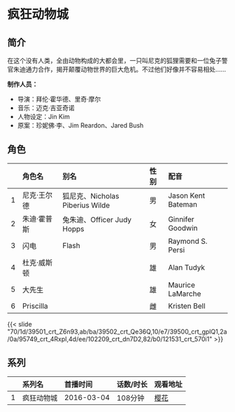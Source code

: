 # 疯狂动物城


## 简介

在这个没有人类，全由动物构成的大都会里，一只叫尼克的狐狸需要和一位兔子警官朱迪通力合作，揭开颠覆动物世界的巨大危机。不过他们好像并不容易相处……

**制作人员：**
- 导演：拜伦·霍华德、里奇·摩尔
- 音乐：迈克·吉亚奇诺
- 人物设定：Jin Kim
- 原案：珍妮佛·李、Jim Reardon、Jared Bush

## 角色

|     |   角色名   |   别名  | 性别 |  配音  |
|:--- |:------  |:----      |:---  |:--   |
| 1 | 尼克·王尔德 | 狐尼克、Nicholas Piberius Wilde | 男 | Jason Kent Bateman |
| 2 | 朱迪·霍普斯 | 兔朱迪、Officer Judy Hopps | 女 | Ginnifer Goodwin |
| 3 | 闪电 | Flash | 男 | Raymond S. Persi |
| 4 | 杜克·威斯顿 |  | 雄 | Alan Tudyk |
| 5 | 大先生 |  | 雄 | Maurice LaMarche |
| 6 | Priscilla |  | 雌 | Kristen Bell |

{{< slide "70/1d/39501_crt_Z6n93,ab/ba/39502_crt_Qe36Q,10/e7/39500_crt_gplQ1,2a/0a/95749_crt_4RxpI,4d/ee/102209_crt_dn7D2,82/b0/121531_crt_570i1" >}}

## 系列

|     |   系列名   |   首播时间  | 话数/时长  | 观看地址 |
|:---  |:------    |:----      |:---       |:---  |
| 1 | 疯狂动物城 | 2016-03-04 | 108分钟 | [樱花](https://www.cykz.net/vodplay/fengkuangdongwuchengyuanshengban-1-1/)  |




